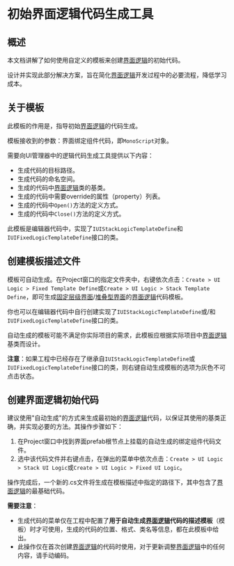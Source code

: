 # 初始界面逻辑代码生成工具

## 概述

本文档讲解了如何使用自定义的模板来创建[界面逻辑](README.md#界面逻辑)的初始代码。

设计并实现此部分解决方案，旨在简化[界面逻辑](README.md#界面逻辑)开发过程中的必要流程，降低学习成本。

## 关于模板

此模板的作用是，指导初始[界面逻辑](README.md#界面逻辑)的代码生成。

模板接收到的参数：界面绑定组件代码，即`MonoScript`对象。

需要向UI管理器中的逻辑代码生成工具提供以下内容：

- 生成代码的目标路径。
- 生成代码的命名空间。
- 生成的代码中[界面逻辑](README.md#界面逻辑)类的基类。
- 生成的代码中需要override的属性（property）列表。
- 生成的代码中`Open()`方法的定义方式。
- 生成的代码中`Close()`方法的定义方式。

此模板是编辑器代码中，实现了`IUIStackLogicTemplateDefine`和`IUIFixedLogicTemplateDefine`接口的类。

## 创建模板描述文件

模板可自动生成。在Project窗口的指定文件夹中，右键依次点击：`Create > UI Logic > Fixed Template Define`或`Create > UI Logic > Stack Template Define`，即可生成[固定层级界面](README.md#固定层级的界面)/[堆叠型界面](README.md#堆叠型的界面)的[界面逻辑](README.md#界面逻辑)代码模板。

你也可以在编辑器代码中自行创建实现了`IUIStackLogicTemplateDefine`或/和`IUIFixedLogicTemplateDefine`接口的类。

自动生成的模板可能不满足你实际项目的需求，此模板应根据实际项目中[界面逻辑](README.md#界面逻辑)基类而设计。

**注意**：如果工程中已经存在了继承自`IUIStackLogicTemplateDefine`或`IUIFixedLogicTemplateDefine`接口的类，则右键自动生成模板的选项为灰色不可点击状态。

## 创建界面逻辑初始代码

建议使用"自动生成"的方式来生成最初始的[界面逻辑](README.md#界面逻辑)代码，以保证其使用的基类正确，并实现必要的方法。其操作步骤如下：

1. 在Project窗口中找到界面prefab根节点上挂载的自动生成的绑定组件代码文件。
2. 选中该代码文件并右键点击，在弹出的菜单中依次点击：`Create > UI Logic > Stack UI Logic`或`Create > UI Logic > Fixed UI Logic`。

操作完成后，一个新的.cs文件将生成在模板描述中指定的路径下，其中包含了[界面逻辑](README.md#界面逻辑)的最基础代码。

**需要注意**：

- 生成代码的菜单仅在工程中配置了**用于自动生成[界面逻辑](README.md#界面逻辑)代码的描述模板**（模板）时才可使用，生成的代码的位置、格式、类名等信息，都在此模板中给出。
- 此操作仅在首次创建[界面逻辑](README.md#界面逻辑)的代码时使用，对于更新调整[界面逻辑](README.md#界面逻辑)中的任何内容，请手动编码。

